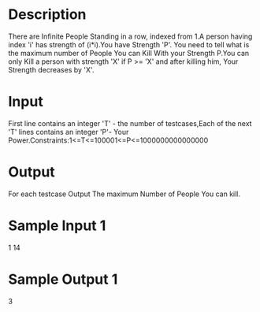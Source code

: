 # Description

There are Infinite People Standing in a row, indexed from 1.A person having index 'i' has strength of (i*i).You have Strength 'P'. You need to tell what is the maximum number of People You can Kill With your Strength P.You can only Kill a person with strength 'X' if P >= 'X' and after killing him, Your Strength decreases by 'X'.

# Input

First line contains an integer 'T' - the number of testcases,Each of the next 'T' lines contains an integer 'P'- Your Power.Constraints:1<=T<=100001<=P<=1000000000000000

# Output

For each testcase Output The maximum Number of People You can kill.

# Sample Input 1

1
14

# Sample Output 1

3
